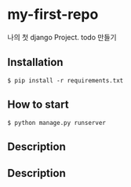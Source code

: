 # my-first-repo

나의 첫 django Project. todo 만들기

## Installation

```shell
$ pip install -r requirements.txt
```
## How to start

```shell
$ python manage.py runserver
```

## Description

<h2>Description</h2>